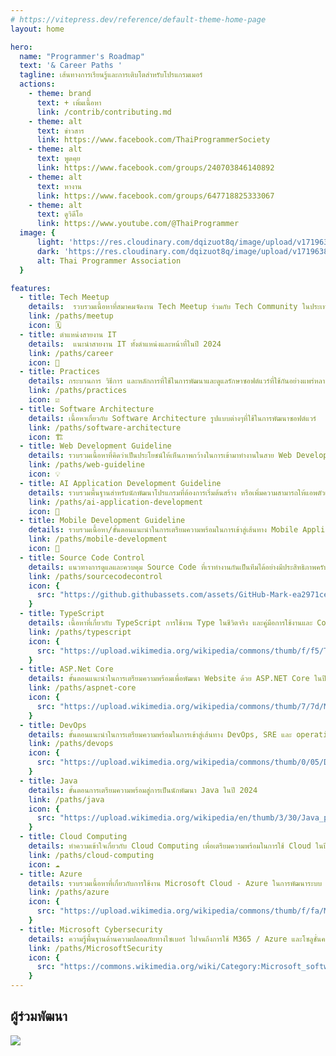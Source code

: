 ```yaml
---
# https://vitepress.dev/reference/default-theme-home-page
layout: home

hero:
  name: "Programmer's Roadmap"
  text: '& Career Paths '
  tagline: เส้นทางการเรียนรู้และการเติบโตสำหรับโปรแกรมเมอร์
  actions:
    - theme: brand
      text: + เพิ่มเนื้อหา
      link: /contrib/contributing.md
    - theme: alt
      text: ข่าวสาร
      link: https://www.facebook.com/ThaiProgrammerSociety
    - theme: alt
      text: พูดคุย
      link: https://www.facebook.com/groups/240703846140892
    - theme: alt
      text: หางาน
      link: https://www.facebook.com/groups/647718825333067
    - theme: alt
      text: ดูวิดีโอ
      link: https://www.youtube.com/@ThaiProgrammer
  image: {
      light: 'https://res.cloudinary.com/dqizuot8q/image/upload/v1719638410/black-tpa_jehxeu.png',
      dark: 'https://res.cloudinary.com/dqizuot8q/image/upload/v1719638410/white-tpa_ye4q4l.png',
      alt: Thai Programmer Association
  }

features:
  - title: Tech Meetup
    details:  รวบรวมเนื้อหาที่สมาคมจัดงาน Tech Meetup ร่วมกับ Tech Community ในประเทศไทย
    link: /paths/meetup
    icon: 🗓️
  - title: ตำแหน่งสายงาน IT
    details:  แนะนำสายงาน IT ทั้งตำแหน่งและหน้าที่ในปี 2024
    link: /paths/career
    icon: 💼
  - title: Practices
    details: กระบวนการ วิธีการ และหลักการที่ใช้ในการพัฒนาและดูแลรักษาซอฟต์แวร์ที่ใช้กันอย่างแพร่หลายในปัจจุบัน
    link: /paths/practices
    icon: ☑️
  - title: Software Architecture
    details: เนื้อหาเกี่ยวกับ Software Architecture รูปแบบต่างๆที่ใช้ในการพัฒนาซอฟต์แวร์
    link: /paths/software-architecture
    icon: 🏗️
  - title: Web Development Guideline
    details: รวบรวมเนื้อหาที่คิดว่าเป็นประโยชน์ให้เห็นภาพกว้างในการเข้ามาทำงานในสาย Web Developers
    link: /paths/web-guideline
    icon: 💡
  - title: AI Application Development Guideline
    details: รวบรวมพื้นฐานสำหรับนักพัฒนาโปรแกรมที่ต้องการเริ่มต้นสร้าง หรือเพิ่มความสามารถให้แอพตัวเองเป็น AI Application
    link: /paths/ai-application-development
    icon: 🤖
  - title: Mobile Development Guideline
    details: รวบรวมเนื้อหา/ขั้นตอนแนะนำในการเตรียมความพร้อมในการเข้าสู่เส้นทาง Mobile Application Development (Framework ต่างๆ) ในปี 2024
    link: /paths/mobile-development
    icon: 📱
  - title: Source Code Control
    details: แนวทางการดูแลและควบคุม Source Code ที่เราทำงานกันเป็นทีมได้อย่างมีประสิทธิภาพครับ
    link: /paths/sourcecodecontrol
    icon: {
      src: "https://github.githubassets.com/assets/GitHub-Mark-ea2971cee799.png"
    }
  - title: TypeScript
    details: เนื้อหาที่เกี่ยวกับ TypeScript การใช้งาน Type ในชีวิตจริง และคู่มือการใช้งานและ Cookbook
    link: /paths/typescript
    icon: {
      src: "https://upload.wikimedia.org/wikipedia/commons/thumb/f/f5/Typescript.svg/1024px-Typescript.svg.png"
    }
  - title: ASP.Net Core
    details: ขั้นตอนแนะนำในการเตรียมความพร้อมเพื่อพัฒนา Website ด้วย ASP.NET Core ในปี 2024
    link: /paths/aspnet-core
    icon: {
      src: "https://upload.wikimedia.org/wikipedia/commons/thumb/7/7d/Microsoft_.NET_logo.svg/150px-Microsoft_.NET_logo.svg.png"
    }
  - title: DevOps
    details: ขั้นตอนแนะนำในการเตรียมความพร้อมในการเข้าสู่เส้นทาง DevOps, SRE และ operations ในปี 2024
    link: /paths/devops
    icon: {
      src: "https://upload.wikimedia.org/wikipedia/commons/thumb/0/05/Devops-toolchain.svg/512px-Devops-toolchain.svg.png?20160907192548"
    }
  - title: Java
    details: ขั้นตอนการเตรียมความพร้อมสู่การเป็นนักพัฒนา Java ในปี 2024
    link: /paths/java
    icon: {
      src: "https://upload.wikimedia.org/wikipedia/en/thumb/3/30/Java_programming_language_logo.svg/800px-Java_programming_language_logo.svg.png"
    }
  - title: Cloud Computing
    details: ทำความเข้าใจเกี่ยวกับ Cloud Computing เพื่อเตรียมความพร้อมในการใช้ Cloud ในปี 2024 
    link: /paths/cloud-computing
    icon: ☁️
  - title: Azure
    details: รวบรวมเนื้อหาที่เกี่ยวกับการใช้งาน Microsoft Cloud - Azure ในการพัฒนาระบบ
    link: /paths/azure
    icon: {
      src: "https://upload.wikimedia.org/wikipedia/commons/thumb/f/fa/Microsoft_Azure.svg/150px-Microsoft_Azure.svg.png"
    }
  - title: Microsoft Cybersecurity
    details: ความรู้พื้นฐานด้านความปลอดภัยทางไซเบอร์ ไปจนถึงการใช้ M365 / Azure และโซลูชั่นความปลอดภัยของ Microsoft
    link: /paths/MicrosoftSecurity
    icon: {
      src: "https://commons.wikimedia.org/wiki/Category:Microsoft_software_logos#/media/File:Windows_Defender_logo.svg"
    }
---
```


## ผู้ร่วมพัฒนา
<img src = "https://contrib.rocks/image?repo=ThaiProgrammer/tpa-path"/>
